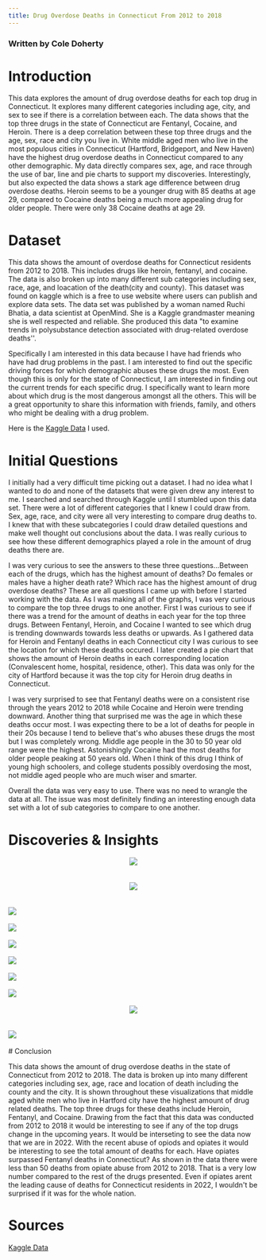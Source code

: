 ```yaml
---
title: Drug Overdose Deaths in Connecticut From 2012 to 2018
---
```

### Written by Cole Doherty

# Introduction
This data explores the amount of drug overdose deaths for each top drug in Connecticut. It explores many different categories including age, city, and sex to see if there is a correlation between each. The data shows that the top three drugs in the state of Connecticut are Fentanyl, Cocaine, and Heroin. There is a deep correlation between these top three drugs and the age, sex, race and city you live in. White middle aged men who live in the most populous cities in Connecticut (Hartford, Bridgeport, and New Haven) have the highest drug overdose deaths in Connecticut compared to any other demographic. My data directly compares sex, age, and race through the use of bar, line and pie charts to support my discoveries. Interestingly, but also expected the data shows a stark age difference between drug overdose deaths. Heroin seems to be a younger drug with 85 deaths at age 29, compared to Cocaine deaths being a much more appealing drug for older people. There were only 38 Cocaine deaths at age 29.

# Dataset 

This data shows the amount of overdose deaths for Connecticut residents from 2012 to 2018. This includes drugs like heroin, fentanyl, and cocaine. The data is also broken up into many different sub categories including sex, race, age, and loacation of the death(city and county). This dataset was found on kaggle which is a free to use website where users can publish and explore data sets. The data set was published by a woman named Ruchi Bhatia, a data scientist at OpenMind. She is a Kaggle grandmaster meaning she is well respected and reliable. She produced this data "to examine trends in polysubstance detection associated with drug-related overdose deaths''.

Specifically I am interested in this data because I have had friends who have had drug problems in the past. I am interested to find out the specific driving forces for which demographic abuses these drugs the most. Even though this is only for the state of Connecticut, I am interested in finding out the current trends for each specific drug. I specifically want to learn more about which drug is the most dangerous amongst all the others. This will be a great opportunity to share this information with friends, family, and others who might be dealing with a drug problem. 

Here is the [Kaggle Data](https://www.kaggle.com/ruchi798/drug-overdose-deaths) I used.

# Initial Questions

I initially had a very difficult time picking out a dataset. I had no idea what I wanted to do and none of the datasets that were given drew any interest to me. I searched and searched through Kaggle until I stumbled upon this data set. There were a lot of different categories that I knew I could draw from. Sex, age, race, and city were all very interesting to compare drug deaths to. I knew that with these subcategories I could draw detailed questions and make well thought out conclusions about the data. I was really curious to see how these different demographics played a role in the amount of drug deaths there are. 

I was very curious to see the answers to these three questions...Between each of the drugs, which has the highest amount of deaths? Do females or males have a higher death rate? Which race has the highest amount of drug overdose deaths? These are all questions I came up with before I started working with the data. As I was making all of the graphs, I was very curious to compare the top three drugs to one another. First I was curious to see if there was a trend for the amount of deaths in each year for the top three drugs. Between Fentanyl, Heroin, and Cocaine I wanted to see which drug is trending downwards towards less deaths or upwards. As I gathered data for Heroin and Fentanyl deaths in each Connecticut city I was curious to see the location for which these deaths occured. I later created a pie chart that shows the amount of Heroin deaths in each corresponding location (Convalescent home, hospital, residence, other). This data was only for the city of Hartford because it was the top city for Heroin drug deaths in Connecticut.

I was very surprised to see that Fentanyl deaths were on a consistent rise through the years 2012 to 2018 while Cocaine and Heroin were trending downward. Another thing that surprised me was the age in which these deaths occur most. I was expecting there to be a lot of deaths for people in their 20s because I tend to believe that's who abuses these drugs the most but I was completely wrong. Middle age people in the 30 to 50 year old range were the highest. Astonishingly Cocaine had the most deaths for older people peaking at 50 years old. When I think of this drug I think of young high schoolers, and college students possibly overdosing the most, not middle aged people who are much wiser and smarter. 

Overall the data was very easy to use. There was no need to wrangle the data at all. The issue was most definitely finding an interesting enough data set with a lot of sub categories to compare to one another.

# Discoveries & Insights

<center><img src="https://media.discordapp.net/attachments/899489276700557352/949172390582190110/unknown.png?width=853&height=676"></center>

<br />
<br />

<center><img src="https://media.discordapp.net/attachments/899489276700557352/949172804480282624/unknown.png?width=850&height=676"></center>

<br />
<br />
<img src="https://media.discordapp.net/attachments/899489276700557352/949177447193145354/unknown.png?width=855&height=676">

<br />
<br />
<img src="https://media.discordapp.net/attachments/899489276700557352/949173347386806344/unknown.png">

<br />
<br />
<img src="https://media.discordapp.net/attachments/899489276700557352/949173746453872640/unknown.png?width=848&height=676">

<br />
<br />
<img src="https://media.discordapp.net/attachments/899489276700557352/949173984426086410/unknown.png?width=853&height=676">

<br />
<br />
<img src="https://media.discordapp.net/attachments/899489276700557352/949174233068613652/unknown.png?width=855&height=676">

<br />
<br />
<img src="https://media.discordapp.net/attachments/899489276700557352/949175093089669120/unknown.png?width=846&height=676">

<br />
<br />
<center><img src="https://media.discordapp.net/attachments/899489276700557352/949175441669890111/unknown.png?width=867&height=676"></center>

<br />
<br />
<img src="https://media.discordapp.net/attachments/899489276700557352/949175661589823498/unknown.png?width=851&height=676">

<br />
<br />
# Conclusion

This data shows the amount of drug overdose deaths in the state of Connecticut from 2012 to 2018. The data is broken up into many different categories including sex, age, race and location of death including the county and the city. It is shown throughout these visualizations that middle aged white men who live in Hartford city have the highest amount of drug related deaths. The top three drugs for these deaths include Heroin, Fentanyl, and Cocaine. Drawing from the fact that this data was conducted from 2012 to 2018 it would be interesting to see if any of the top drugs change in the upcoming years. It would be interseting to see the data now that we are in 2022. With the recent abuse of opiods and opiates it would be interesting to see the total amount of deaths for each. Have opiates surpassed Fentanyl deaths in Connecticut? As shown in the data there were less than 50 deaths from opiate abuse from 2012 to 2018. That is a very low number compared to the rest of the drugs presented. Even if opiates arent the leading cause of deaths for Connecticut residents in 2022, I wouldn't be surprised if it was for the whole nation. 

# Sources

 [Kaggle Data](https://www.kaggle.com/ruchi798/drug-overdose-deaths)


